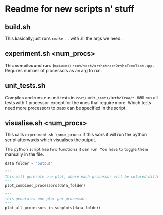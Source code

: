 # Readme for new scripts n' stuff

## build.sh
This basically just runs `cmake ..` with all the args we need.

## experiment.sh \<num_procs>
This compiles and runs (`mpiexec`) `root/test/orthotree/OrthoTreeTest.cpp`. Requires number of processors as an arg to run.

## unit_tests.sh
Compiles and runs our unit tests in `root/unit_tests/OrthoTree/*`. Will run all tests with 1 processor, except for the ones that require more. Which tests need more processors to pass can be specified in the script.

## visualise.sh \<num_procs>
This calls `experiment.sh \<num_procs>` if this wors it will run the python script afterwards which visualises the output. 

The python script has two functions it can run. You have to toggle them manually in the file.

```python
data_folder = "output"

"""
This will generate one plot, where each processor will be colored differently. (not that usefull)
"""
plot_combined_processors(data_folder)

"""
This generates one plot per processor.
"""
plot_all_processors_in_subplots(data_folder)
```